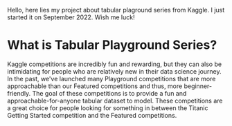 Hello, here lies my project about tabular plaground series from Kaggle. I just started it on September 2022. Wish me luck!

# What is Tabular Playground Series?

Kaggle competitions are incredibly fun and rewarding, but they can also be intimidating for people who are relatively new in their data science journey. In the past, we've launched many Playground competitions that are more approachable than our Featured competitions and thus, more beginner-friendly. The goal of these competitions is to provide a fun and approachable-for-anyone tabular dataset to model. These competitions are a great choice for people looking for something in between the Titanic Getting Started competition and the Featured competitions.
